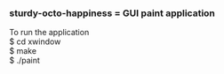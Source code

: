 ### sturdy-octo-happiness = GUI paint application

<p>
To run the application <br>
$ cd xwindow <br>
$ make <br>
$ ./paint
</p>
